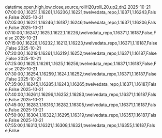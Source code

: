datetime,open,high,low,close,source,rollH20,rollL20,up2,dn2
2025-10-21 07:00:00,1.16251,1.16261,1.16206,1.16221,twelvedata_repo,1.16371,1.16243,False,False
2025-10-21 07:05:00,1.16221,1.16246,1.16187,1.16246,twelvedata_repo,1.16371,1.16206,False,False
2025-10-21 07:10:00,1.16247,1.1625,1.1622,1.16226,twelvedata_repo,1.16371,1.16187,False,False
2025-10-21 07:15:00,1.16226,1.16232,1.16213,1.16223,twelvedata_repo,1.16371,1.16187,False,False
2025-10-21 07:20:00,1.16219,1.16261,1.16219,1.16252,twelvedata_repo,1.16371,1.16187,False,False
2025-10-21 07:25:00,1.1625,1.16261,1.1625,1.16256,twelvedata_repo,1.16371,1.16187,False,False
2025-10-21 07:30:00,1.16254,1.16259,1.1624,1.16252,twelvedata_repo,1.16371,1.16187,False,False
2025-10-21 07:35:00,1.16245,1.16285,1.16243,1.16265,twelvedata_repo,1.16371,1.16187,False,False
2025-10-21 07:40:00,1.16261,1.16296,1.16252,1.16283,twelvedata_repo,1.16371,1.16187,False,False
2025-10-21 07:45:00,1.16283,1.16316,1.16282,1.16305,twelvedata_repo,1.16371,1.16187,False,False
2025-10-21 07:50:00,1.16304,1.16322,1.16295,1.16319,twelvedata_repo,1.16357,1.16187,False,False
2025-10-21 07:55:00,1.16313,1.16321,1.16308,1.16321,twelvedata_repo,1.16355,1.16187,False,False
